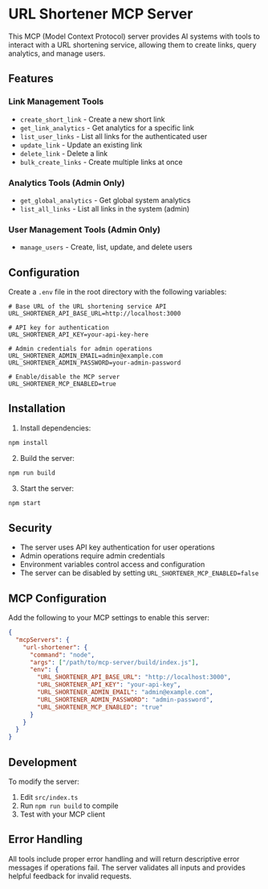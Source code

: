 # URL Shortener MCP Server

This MCP (Model Context Protocol) server provides AI systems with tools to interact with a URL shortening service, allowing them to create links, query analytics, and manage users.

## Features

### Link Management Tools
- `create_short_link` - Create a new short link
- `get_link_analytics` - Get analytics for a specific link
- `list_user_links` - List all links for the authenticated user
- `update_link` - Update an existing link
- `delete_link` - Delete a link
- `bulk_create_links` - Create multiple links at once

### Analytics Tools (Admin Only)
- `get_global_analytics` - Get global system analytics
- `list_all_links` - List all links in the system (admin)

### User Management Tools (Admin Only)
- `manage_users` - Create, list, update, and delete users

## Configuration

Create a `.env` file in the root directory with the following variables:

```env
# Base URL of the URL shortening service API
URL_SHORTENER_API_BASE_URL=http://localhost:3000

# API key for authentication
URL_SHORTENER_API_KEY=your-api-key-here

# Admin credentials for admin operations
URL_SHORTENER_ADMIN_EMAIL=admin@example.com
URL_SHORTENER_ADMIN_PASSWORD=your-admin-password

# Enable/disable the MCP server
URL_SHORTENER_MCP_ENABLED=true
```

## Installation

1. Install dependencies:
```bash
npm install
```

2. Build the server:
```bash
npm run build
```

3. Start the server:
```bash
npm start
```

## Security

- The server uses API key authentication for user operations
- Admin operations require admin credentials
- Environment variables control access and configuration
- The server can be disabled by setting `URL_SHORTENER_MCP_ENABLED=false`

## MCP Configuration

Add the following to your MCP settings to enable this server:

```json
{
  "mcpServers": {
    "url-shortener": {
      "command": "node",
      "args": ["/path/to/mcp-server/build/index.js"],
      "env": {
        "URL_SHORTENER_API_BASE_URL": "http://localhost:3000",
        "URL_SHORTENER_API_KEY": "your-api-key",
        "URL_SHORTENER_ADMIN_EMAIL": "admin@example.com",
        "URL_SHORTENER_ADMIN_PASSWORD": "admin-password",
        "URL_SHORTENER_MCP_ENABLED": "true"
      }
    }
  }
}
```

## Development

To modify the server:
1. Edit `src/index.ts`
2. Run `npm run build` to compile
3. Test with your MCP client

## Error Handling

All tools include proper error handling and will return descriptive error messages if operations fail. The server validates all inputs and provides helpful feedback for invalid requests.